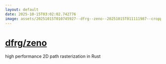 ```yaml
---
layout: default
date: 2025-10-15T03:02:02.742776
image: assets/20251015T010745927--dfrg--zeno--20251015T011111987--cropped.png
---
```


# [dfrg/zeno](https://github.com/dfrg/zeno)

high performance 2D path rasterization in Rust

